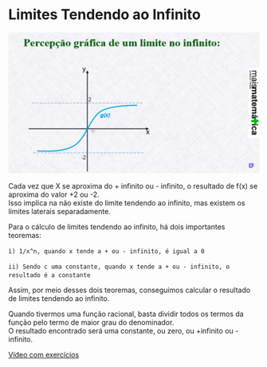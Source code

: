 # Limites Tendendo ao Infinito

![img](https://github.com/joao-pedro-angelo/AventurasPi/blob/main/imgs/limitesTendendoAoInfinitoIMG.png)

Cada vez que X se aproxima do + infinito ou - infinito, o resultado de f(x) se aproxima do valor +2 ou -2.<br>
Isso implica na não existe do limite tendendo ao infinito, mas existem os limites laterais separadamente.

Para o cálculo de limites tendendo ao infinito, há dois importantes teoremas:

```ì) 1/x^n, quando x tende a + ou - infinito, é igual a 0```

```ii) Sendo c uma constante, quando x tende a + ou - infinito, o resultado é a constante```

Assim, por meio desses dois teoremas, conseguimos calcular o resultado de limites tendendo ao infinito.

Quando tivermos uma função racional, basta dividir todos os termos da função pelo termo de maior grau do denominador.<br>
O resultado encontrado será uma constante, ou zero, ou +infinito ou -infinito.

[Vídeo com exercícios](https://youtu.be/MKms8CesZn8?si=9Bh84DqQT1GtQjiQ)
